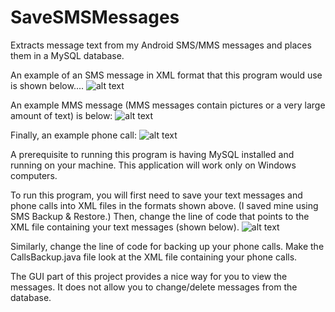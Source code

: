 # SaveSMSMessages
Extracts message text from my Android SMS/MMS messages and places them in a MySQL database.

An example of an SMS message in XML format that this program would use is shown below....
  ![alt text](https://github.com/CodeCrazy97/SaveSMSMessages/blob/master/exampleSMS.png)
  
An example MMS message (MMS messages contain pictures or a very large amount of text) is below:
 ![alt text](https://github.com/CodeCrazy97/SaveSMSMessages/blob/master/exampleMMS.png)
 
Finally, an example phone call:
 ![alt text](https://github.com/CodeCrazy97/SaveSMSMessages/blob/master/examplePhoneCall.png)
 
A prerequisite to running this program is having MySQL installed and running on your machine. This application will work only on Windows computers.

To run this program, you will first need to save your text messages and phone calls into XML files in the formats shown above. (I saved mine using SMS Backup & Restore.) Then, change the line of code that points to the XML file containing your text messages (shown below).
 ![alt text](https://github.com/CodeCrazy97/SaveSMSMessages/blob/master/changeThisLineOfCodeSMSBackup.png)
 
 Similarly, change the line of code for backing up your phone calls. Make the CallsBackup.java file look at the XML file containing your phone calls. 
 
 The GUI part of this project provides a nice way for you to view the messages. It does not allow you to change/delete messages from the database.
